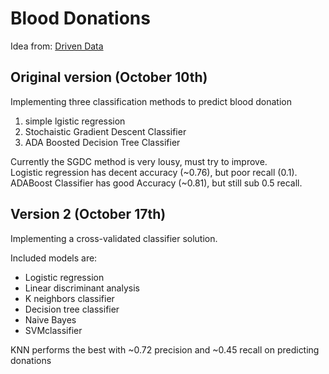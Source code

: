 # Blood Donations 
Idea from: [Driven Data](https://www.drivendata.org/competitions/2/)

## Original version (October 10th)
Implementing three classification methods to predict blood donation
1) simple lgistic regression
2) Stochaistic Gradient Descent Classifier
3) ADA Boosted Decision Tree Classifier 

Currently the SGDC method is very lousy, must try to improve.  
Logistic regression has decent accuracy (~0.76), but poor recall (0.1).   
ADABoost Classifier has good Accuracy (~0.81), but still sub 0.5 recall. 

## Version 2 (October 17th)
Implementing a cross-validated classifier solution. 

Included models are:  
* Logistic regression  
* Linear discriminant analysis  
* K neighbors classifier  
* Decision tree classifier  
* Naive Bayes  
* SVMclassifier  

KNN performs the best with ~0.72 precision and ~0.45 recall on predicting donations


